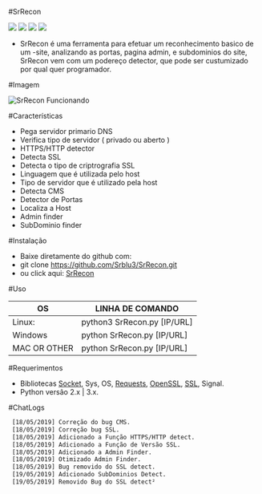 #SrRecon

![](https://img.shields.io/badge/SrRecon-1.2-blue.svg)
![](https://img.shields.io/pypi/pyversions/requests.svg?label=python)
![](https://img.shields.io/badge/update-19/05/2019-blue.svg)
![](https://img.shields.io/badge/last_update-19/05/2019-blue.svg)

- SrRecon é uma ferramenta para efetuar um reconhecimento basico de um -site, analizando as portas, pagina admin, e subdominios do site, SrRecon vem com um podereço detector, que pode ser custumizado por qual quer programador.

#Imagem

![SrRecon Funcionando](https://i.imgur.com/zNvNZOU.jpg "SrRecon Funcionando")


#Características

- Pega servidor primario DNS
- Verifica tipo de servidor ( privado ou aberto )
- HTTPS/HTTP detector
- Detecta SSL
- Detecta o tipo de criptrografia SSL
- Linguagem que é utilizada pelo host
- Tipo de servidor que é utilizado pela host
- Detecta CMS
- Detector de Portas
- Localiza a Host
- Admin finder
- SubDominio finder



#Instalação

- Baixe diretamente do github com:
- git clone https://github.com/Srblu3/SrRecon.git
- ou click aqui: [SrRecon](https://github.com/Srblu3/SrRecon/archive/master.zip "SrRecon")



#Uso

|         OS       | LINHA DE COMANDO                 |
| ---------------- | -------------------------------- |
|      Linux:      | python3 SrRecon.py [IP/URL]      |
|      Windows     | python SrRecon.py [IP/URL]       |
|     MAC OR OTHER | python SrRecon.py [IP/URL]       |



#Requerimentos

- Bibliotecas [Socket](ttps://pypi.org/project/sockets/ "Socket"), Sys, OS, [Requests](https://pypi.org/project/requests/ "Requests"), [OpenSSL](https://pypi.org/project/pyOpenSSL/ "OpenSSL"), [SSL](https://pypi.org/project/ssl/ "SSL"), Signal.
- Python versão 2.x | 3.x.



#ChatLogs

   ```bash
    [18/05/2019] Correção do bug CMS.
    [18/05/2019] Correção bug SSL.
    [18/05/2019] Adicionado a Função HTTPS/HTTP detect.
    [18/05/2019] Adicionado a Função de Versão SSL.
    [18/05/2019] Adicionado a Admin Finder.
    [18/05/2019] Otimizado Admin Finder.
    [18/05/2019] Bug removido do SSL detect.
    [19/05/2019] Adicionado SubDominios Detect.
    [19/05/2019] Removido Bug do SSL detect²
```
